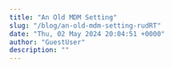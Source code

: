 ```yaml
---
title: "An Old MDM Setting"
slug: "/blog/an-old-mdm-setting-rudRT"
date: "Thu, 02 May 2024 20:04:51 +0000"
author: "GuestUser"
description: ""
---
```


